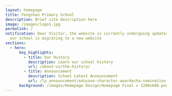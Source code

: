 ```yaml
---
layout: homepage
title: Fengshan Primary School
description: Brief site description here
image: /images/logo1.jpg
permalink: /
notification: Dear Visitor, the website is currently undergoing updates and as
  our school is migrating to a new website
sections:
  - hero:
      key_highlights:
        - title: Our History
          description: Learn our school history
          url: /about-us/the-history/
        - title: Announcement
          description: School Latest Announcement
          url: /lp_announcement/edusave-character-awardecha-nomination-form-for-stakeholders-parents-coaches-psg/
      background: /images/Homepage Design/Homepage Final v 1200x600.png
---
```

